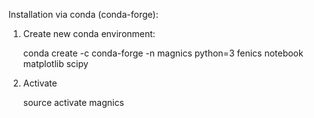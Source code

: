 Installation via conda (conda-forge):

1. Create new conda environment:

    conda create -c conda-forge -n magnics python=3 fenics notebook matplotlib scipy

2. Activate

    source activate magnics
